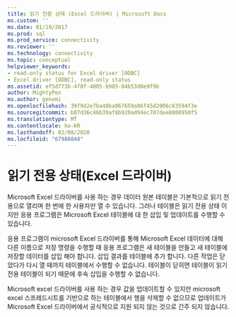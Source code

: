 ```yaml
---
title: 읽기 전용 상태 (Excel 드라이버) | Microsoft Docs
ms.custom: ''
ms.date: 01/19/2017
ms.prod: sql
ms.prod_service: connectivity
ms.reviewer: ''
ms.technology: connectivity
ms.topic: conceptual
helpviewer_keywords:
- read-only status for Excel driver [ODBC]
- Excel driver [ODBC], read-only status
ms.assetid: ef5d773b-4f8f-4005-b985-84b53d8e9f9b
author: MightyPen
ms.author: genemi
ms.openlocfilehash: 39f9d2e7ba40ba067659a86f45d2006c83594f3e
ms.sourcegitcommit: b87d36c46b39af8b929ad94ec707dee8800950f5
ms.translationtype: MT
ms.contentlocale: ko-KR
ms.lasthandoff: 02/08/2020
ms.locfileid: "67988048"
---
```

# <a name="read-only-status-excel-driver"></a>읽기 전용 상태(Excel 드라이버)
Microsoft Excel 드라이버를 사용 하는 경우 데이터 원본 테이블은 기본적으로 읽기 전용으로 열리며 한 번에 한 사용자만 열 수 있습니다. 그러나 테이블은 읽기 전용 상태 이지만 응용 프로그램은 Microsoft Excel 테이블에 대 한 삽입 및 업데이트를 수행할 수 있습니다.  
  
 응용 프로그램이 microsoft Excel 드라이버를 통해 Microsoft Excel 데이터에 대해 다른 이름으로 저장 명령을 수행할 때 응용 프로그램은 새 테이블을 만들고 새 테이블에 저장할 데이터를 삽입 해야 합니다. 삽입 결과를 테이블에 추가 합니다. 다른 작업은 닫았다가 다시 열 때까지 테이블에서 수행할 수 없습니다. 테이블이 닫히면 테이블이 읽기 전용 테이블이 되기 때문에 후속 삽입을 수행할 수 없습니다.  
  
 Microsoft excel 드라이버를 사용 하는 경우 값을 업데이트할 수 있지만 microsoft excel 스프레드시트를 기반으로 하는 테이블에서 행을 삭제할 수 없으므로 업데이트가 Microsoft Excel 드라이버에서 공식적으로 지원 되지 않는 것으로 간주 되지 않습니다.
